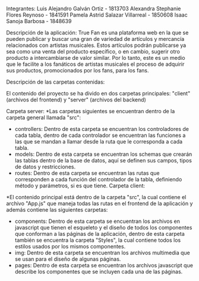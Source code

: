 Integrantes:
Luis Alejandro Galván Ortiz - 1813703
Alexandra Stephanie Flores Reynoso - 1841591
Pamela Astrid Salazar Villarreal - 1850608
Isaac Sanoja Barbosa - 1848639

Descripción de la aplicación:
True Fan es una plataforma web en la que se pueden publicar y buscar una gran de variedad de artículos y mercancía relacionados con artistas musicales. 
Estos artículos podrán publicarse ya sea como una venta del producto específico, o en cambio, sugerir otro producto a intercambiarse de valor similar. 
Por lo tanto, este es un medio que le facilite a los fanáticos de artistas musicales el proceso de adquirir sus productos, promocionados por los fans, para los fans.

Descripción de las carpetas contenidas:

El contenido del proyecto se ha divido en dos carpetas principales: "client" (archivos del frontend) y "server" (archivos del backend)

Carpeta server:
*Las carpetas siguientes se encuentran dentro de la carpeta general llamada "src":

- controllers: Dentro de esta carpeta se encuentran los controladores de cada tabla, dentro de cada controlador se encuentran las funciones a las que se mandan a llamar desde la ruta que le corresponda a cada tabla.
- models: Dentro de esta carpeta se encuentran los schemas que crearán las tablas dentro de la base de datos, aquí se definen sus campos, tipos de datos y restricciones.
- routes: Dentro de esta carpeta se encuentran las rutas que corresponden a cada función del controlador de la tabla, definiendo método y parámetros, si es que tiene.
Carpeta client:

*El contenido principal está dentro de la carpeta "src", la cual contiene el archivo "App.js" que maneja todas las rutas en el frontend de la aplicación y además contiene las siguientes carpetas:
- components: Dentro de esta carpeta se encuentran los archivos en javascript que tienen el esqueleto y el diseño de todos los componentes que conforman a las páginas de la aplicación, dentro de esta carpeta también se encuentra la carpeta "Styles", la cual contiene todos los estilos usados por los mismos componentes.
- img: Dentro de esta carpeta se encuentran los archivos multimedia que se usan para el diseño de algunas páginas.
- pages: Dentro de esta carpeta se encuentran los archivos javascript que describe los componentes que se incluyen cada una de las páginas.
